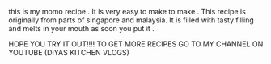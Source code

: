 this is my momo recipe . 
It is very easy to make to make .
This recipe is originally from parts of singapore and malaysia.
It is filled with tasty filling and melts in your mouth as soon you put it .



HOPE YOU TRY IT OUT!!!!
TO GET MORE RECIPES GO TO MY CHANNEL ON YOUTUBE (DIYAS KITCHEN VLOGS)































